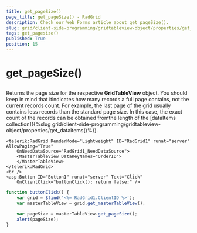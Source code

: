 ```yaml
---
title: get_pageSize()
page_title: get_pageSize() - RadGrid
description: Check our Web Forms article about get_pageSize().
slug: grid/client-side-programming/gridtableview-object/properties/get_pagesize()
tags: get_pagesize()
published: True
position: 15
---
```


# get_pageSize()



## 

Returns the page size for the respective **GridTableView** object. You should keep in mind that itindicates how many records a full page contains, not the current records count. For example, the last page of the grid usually contains less records than the standard page size. In this case, the exact count of the records can be obtained fromthe length of the [dataItems collection]({%slug grid/client-side-programming/gridtableview-object/properties/get_dataitems()%}).

````ASP.NET
<telerik:RadGrid RenderMode="Lightweight" ID="RadGrid1" runat="server" AllowPaging="True"
    OnNeedDataSource="RadGrid1_NeedDataSource">
    <MasterTableView DataKeyNames="OrderID">
    </MasterTableView>
</telerik:RadGrid>
<br />
<asp:Button ID="Button1" runat="server" Text="Click"
    OnClientClick="buttonClick(); return false;" />
````



````JavaScript
function buttonClick() {
    var grid = $find('<%= RadGrid1.ClientID %>');
    var masterTableView = grid.get_masterTableView();

    var pageSize = masterTableView.get_pageSize();
    alert(pageSize);
}
````


